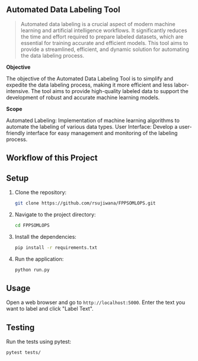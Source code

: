 ## Automated Data Labeling Tool

> Automated data labeling is a crucial aspect of modern machine learning and artificial intelligence workflows. It significantly reduces the time and effort required to prepare labeled datasets, which are essential for training accurate and efficient models. This tool aims to provide a streamlined, efficient, and dynamic solution for automating the data labeling process.

**Objective**

The objective of the Automated Data Labeling Tool is to simplify and expedite the data labeling process, making it more efficient and less labor-intensive. The tool aims to provide high-quality labeled data to support the development of robust and accurate machine learning models.

**Scope**

Automated Labeling: Implementation of machine learning algorithms to automate the labeling of various data types.
User Interface: Develop a user-friendly interface for easy management and monitoring of the labeling process.

## Workflow of this Project
<gambar flow>

## Setup

1. Clone the repository:
    ```bash
    git clone https://github.com/rsujiwana/FPPSOMLOPS.git
    ```

2. Navigate to the project directory:
    ```bash
    cd FPPSOMLOPS
    ```

3. Install the dependencies:
    ```bash
    pip install -r requirements.txt
    ```
    
4. Run the application:
    ```bash
    python run.py
    ```

## Usage

Open a web browser and go to `http://localhost:5000`. Enter the text you want to label and click "Label Text".

## Testing

Run the tests using pytest:
```bash
pytest tests/
